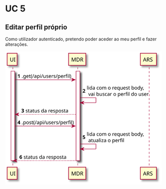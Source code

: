 # UC 5

## Editar perfil próprio

Como utilizador autenticado, pretendo poder aceder ao meu perfil e fazer alterações.

![UC5.svg](UC5.svg)